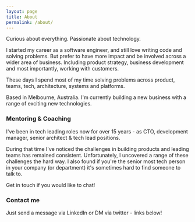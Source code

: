 ```yaml
---
layout: page
title: About
permalink: /about/
---
```


Curious about everything. Passionate about technology.

I started my career as a software engineer, and still love writing code and solving problems. 
But prefer to have more impact and be involved across a wider area of business. 
Including product strategy, business development and most importantly, working with customers.

These days I spend most of my time solving problems across product, teams, tech, architecture, systems and platforms.

Based in Melbourne, Australia. I'm currently building a new business with a range of exciting new technologies.

### Mentoring & Coaching

I've been in tech leading roles now for over 15 years - as CTO, development manager, senior architect & tech lead positions. 

During that time I've noticed the challenges in building products and leading teams has remained consistent. Unfortunately, I uncovered a range of these challenges the hard way. I also found if you're the senior most tech person in your company (or department) it's sometimes hard to find someone to talk to. 

Get in touch if you would like to chat!

### Contact me

Just send a message via LinkedIn or DM via twitter - links below!

